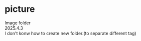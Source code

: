 # picture
Image folder<br>
2025.4.3<br>
I don't konw how to create new folder.(to separate different tag)
